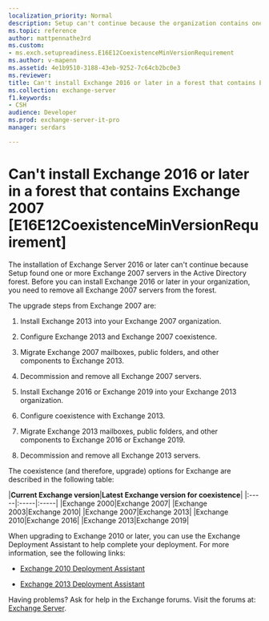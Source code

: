 ```yaml
---
localization_priority: Normal
description: Setup can't continue because the organization contains one or more Exchange 2007 servers.
ms.topic: reference
author: mattpennathe3rd
ms.custom:
- ms.exch.setupreadiness.E16E12CoexistenceMinVersionRequirement
ms.author: v-mapenn
ms.assetid: 4e1b9510-3188-43eb-9252-7c64cb2bc0e3
ms.reviewer: 
title: Can't install Exchange 2016 or later in a forest that contains Exchange 2007 [E16E12CoexistenceMinVersionRequirement]
ms.collection: exchange-server
f1.keywords:
- CSH
audience: Developer
ms.prod: exchange-server-it-pro
manager: serdars

---
```


# Can't install Exchange 2016 or later in a forest that contains Exchange 2007 [E16E12CoexistenceMinVersionRequirement]

The installation of Exchange Server 2016 or later can't continue because Setup found one or more Exchange 2007 servers in the Active Directory forest. Before you can install Exchange 2016 or later in your organization, you need to remove all Exchange 2007 servers from the forest.

The upgrade steps from Exchange 2007 are:

1. Install Exchange 2013 into your Exchange 2007 organization.

2. Configure Exchange 2013 and Exchange 2007 coexistence.

3. Migrate Exchange 2007 mailboxes, public folders, and other components to Exchange 2013.

4. Decommission and remove all Exchange 2007 servers.

5. Install Exchange 2016 or Exchange 2019 into your Exchange 2013 organization.

6. Configure coexistence with Exchange 2013.

7. Migrate Exchange 2013 mailboxes, public folders, and other components to Exchange 2016 or Exchange 2019.

8. Decommission and remove all Exchange 2013 servers.

The coexistence (and therefore, upgrade) options for Exchange are described in the following table:

|**Current Exchange version**|**Latest Exchange version for coexistence**|
|:-----|:-----|:-----|
|Exchange 2000|Exchange 2007|
|Exchange 2003|Exchange 2010|
|Exchange 2007|Exchange 2013|
|Exchange 2010|Exchange 2016|
|Exchange 2013|Exchange 2019|

When upgrading to Exchange 2010 or later, you can use the Exchange Deployment Assistant to help complete your deployment. For more information, see the following links:

- [Exchange 2010 Deployment Assistant](https://go.microsoft.com/fwlink/p/?LinkId=171086)

- [Exchange 2013 Deployment Assistant](https://go.microsoft.com/fwlink/p/?LinkId=277105)

Having problems? Ask for help in the Exchange forums. Visit the forums at: [Exchange Server](https://go.microsoft.com/fwlink/p/?linkId=60612).
